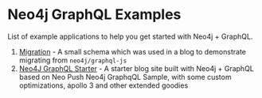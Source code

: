 # Neo4j GraphQL Examples

List of example applications to help you get started with Neo4j + GraphQL.

1. [Migration](./packages/migration) - A small schema which was used in a blog to demonstrate migrating from `neo4j/graphql-js`
2. [Neo4J GraphQL Starter](./packages/neo4j-gqllib-starter) - A starter blog site built with Neo4j + GraphQL based on Neo Push Neo4j GraphqQL Sample, with some custom optimizations, apollo 3 and other extended goodies

